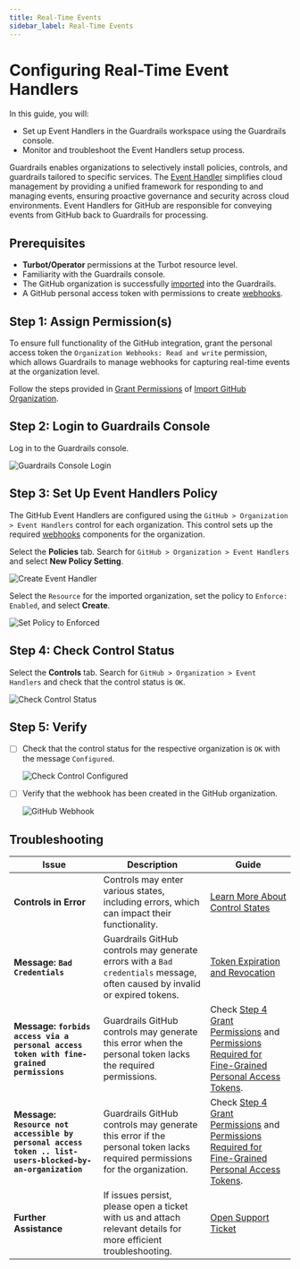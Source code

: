 ```yaml
---
title: Real-Time Events
sidebar_label: Real-Time Events
---
```


# Configuring Real-Time Event Handlers

In this guide, you will:

- Set up Event Handlers in the Guardrails workspace using the Guardrails console.
- Monitor and troubleshoot the Event Handlers setup process.

Guardrails enables organizations to selectively install policies, controls, and guardrails tailored to specific services. The [Event Handler](/guardrails/docs/reference/glossary#event-handler) simplifies cloud management by providing a unified framework for responding to and managing events, ensuring proactive governance and security across cloud environments. Event Handlers for GitHub are responsible for conveying events from GitHub back to Guardrails for processing.

## Prerequisites

- **Turbot/Operator** permissions at the Turbot resource level.
- Familiarity with the Guardrails console.
- The GitHub organization is successfully [imported](/guardrails/docs/guides/github/import-organization) into the Guardrails.
- A GitHub personal access token with permissions to create [webhooks](https://docs.github.com/en/webhooks/about-webhooks).


## Step 1: Assign Permission(s)

To ensure full functionality of the GitHub integration, grant the personal access token the `Organization Webhooks: Read and write` permission, which allows Guardrails to manage webhooks for capturing real-time events at the organization level.

Follow the steps provided in [Grant Permissions](/guardrails/docs/guides/github/import-organization#step-4-grant-permissions) of [Import GitHub Organization](/guardrails/docs/guides/github/import-organization#import-github-organization).

## Step 2: Login to Guardrails Console

Log in to the Guardrails console.

![Guardrails Console Login](/images/docs/guardrails/guides/github/real-time-events/guardrails-console-login.png)

## Step 3: Set Up Event Handlers Policy

The GitHub Event Handlers are configured using the `GitHub > Organization > Event Handlers` control for each organization. This control sets up the required [webhooks](https://docs.github.com/en/webhooks/about-webhooks) components for the organization.

Select the **Policies** tab. Search for `GitHub > Organization > Event Handlers` and select **New Policy Setting**.

![Create Event Handler](/images/docs/guardrails/guides/github/real-time-events/create-event-handler.png)

Select the `Resource` for the imported organization, set the policy to `Enforce: Enabled`, and select **Create**.

![Set Policy to Enforced](/images/docs/guardrails/guides/github/real-time-events/create-policy-setting.png)

## Step 4: Check Control Status

Select the **Controls** tab. Search for `GitHub > Organization > Event Handlers` and check that the control status is `OK`.

![Check Control Status](/images/docs/guardrails/guides/github/real-time-events/organization-event-handlers-control-status.png)


## Step 5: Verify

- [ ] Check that the control status for the respective organization is `OK` with the message `Configured`.

   ![Check Control Configured](/images/docs/guardrails/guides/github/real-time-events/control-configured-ok.png)

- [ ] Verify that the webhook has been created in the GitHub organization.

   ![GitHub Webhook](/images/docs/guardrails/guides/github/real-time-events/validate-github-org-webhook.png)



## Troubleshooting

| **Issue**                                                           | **Description**                                                                                                                                                   | **Guide**                                                                                                                                                                                                     |
|----------------------------------------------------------------------|-------------------------------------------------------------------------------------------------------------------------------------------------------------------|---------------------------------------------------------------------------------------------------------------------------------------------------------------------------------------------------------------|
| **Controls in Error**                                                | Controls may enter various states, including errors, which can impact their functionality.                                                                        | [Learn More About Control States](/guardrails/docs/concepts/controls#control-state)                                                                                                                         |
| **Message: `Bad Credentials`**                                       | Guardrails GitHub controls may generate errors with a `Bad credentials` message, often caused by invalid or expired tokens.                                       | [Token Expiration and Revocation](https://docs.github.com/en/authentication/keeping-your-account-and-data-secure/token-expiration-and-revocation)                                                           |
| **Message: `forbids access via a personal access token with fine-grained permissions`** | Guardrails GitHub controls may generate this error when the personal token lacks the required permissions.                                                        | Check [Step 4 Grant Permissions](#step-4-grant-permissions) and [Permissions Required for Fine-Grained Personal Access Tokens](https://docs.github.com/en/rest/authentication/permissions-required-for-fine-grained-personal-access-tokens?apiVersion=2022-11-28). |
| **Message: `Resource not accessible by personal access token .. list-users-blocked-by-an-organization`** | Guardrails GitHub controls may generate this error if the personal token lacks required permissions for the organization.                                          | Check [Step 4 Grant Permissions](#step-4-grant-permissions) and [Permissions Required for Fine-Grained Personal Access Tokens](https://docs.github.com/en/rest/authentication/permissions-required-for-fine-grained-personal-access-tokens?apiVersion=2022-11-28). |
| **Further Assistance**                                               | If issues persist, please open a ticket with us and attach relevant details for more efficient troubleshooting.                                                   | [Open Support Ticket](https://support.turbot.com)                                                                                                                                                            |